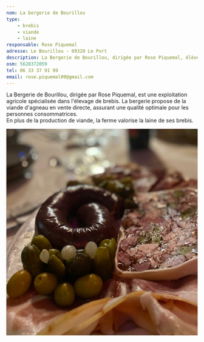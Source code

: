 ```yaml
---
nom: La bergerie de Bourillou
type:
    - brebis
    - viande
    - laine
responsable: Rose Piquemal
adresse: Le Bourillou - 09320 Le Port
description: La Bergerie de Bourillou, dirigée par Rose Piquemal, élève des brebis et propose en vente directe de la viande d'agneau et des produits en laine.
osm: 5628372059
tel: 06 33 37 91 99
email: rose.piquemal09@gmail.com 
---
```

La Bergerie de Bourillou, dirigée par Rose Piquemal, est une exploitation agricole spécialisée dans l'élevage de brebis. La bergerie propose de la viande d'agneau en vente directe, assurant une qualité optimale pour les personnes consommatrices.  
En plus de la production de viande, la ferme valorise la laine de ses brebis.

![La bergerie de Bourillou](./media/bergerie-du-bourillou.jpg)
